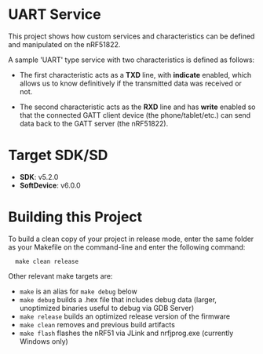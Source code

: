 UART Service
============

This project shows how custom services and characteristics can be defined and manipulated on the nRF51822.

A sample 'UART' type service with two characteristics is defined as follows:

- The first characteristic acts as a **TXD** line, with **indicate** enabled, which allows us to know definitively if the transmitted data was received or not.

- The second characteristic acts as the **RXD** line and has **write** enabled so that the connected GATT client device (the phone/tablet/etc.) can send data back to the GATT server (the nRF51822).

Target SDK/SD
=============

- **SDK**: v5.2.0
- **SoftDevice**: v6.0.0

Building this Project
=====================

To build a clean copy of your project in release mode, enter the same folder as your Makefile on the command-line and enter the following command:

```
  make clean release
```

Other relevant make targets are:

- `make` is an alias for `make debug` below
- `make debug` builds a .hex file that includes debug data (larger, unoptimized binaries useful to debug via GDB Server)
- `make release` builds an optimized release version of the firmware
- `make clean` removes and previous build artifacts
- `make flash` flashes the nRF51 via JLink and nrfjprog.exe (currently Windows only)

